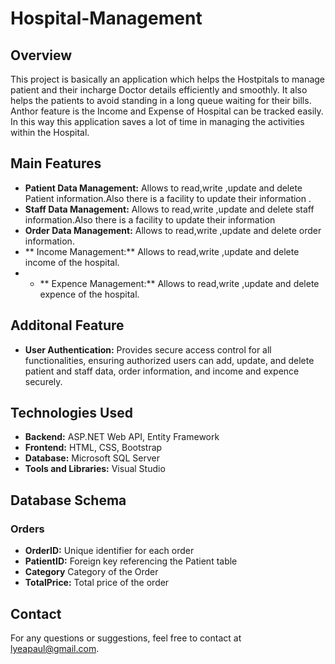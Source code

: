 # Hospital-Management
## Overview
This project is basically an application which helps the Hostpitals to manage patient and their incharge Doctor details efficiently and smoothly. It also helps the patients to avoid standing in a long queue waiting for their bills. Anthor feature is the Income and Expense of Hospital can be tracked easily.
In this way this application saves a lot of time in managing the activities within the Hospital.



## Main  Features
- **Patient Data Management:** Allows to read,write ,update and delete Patient information.Also there is a facility to update their information .
- **Staff Data Management:** Allows to read,write ,update and delete staff information.Also there is a facility to update their information 
- **Order Data Management:** Allows to read,write ,update and delete order information.
- ** Income Management:** Allows to read,write ,update and delete income of the hospital.
- - ** Expence Management:** Allows to read,write ,update and delete expence of the hospital.

## Additonal Feature
- **User Authentication:** Provides secure access control for all functionalities, ensuring authorized users can add, update, and delete patient and staff data, order information, and income and expence securely.



## Technologies Used
- **Backend:** ASP.NET Web API, Entity Framework
- **Frontend:** HTML, CSS, Bootstrap
- **Database:** Microsoft SQL Server
- **Tools and Libraries:** Visual Studio



## Database Schema
### Orders
- **OrderID:** Unique identifier for each order
- **PatientID:** Foreign key referencing the Patient table
- **Category** Category of the Order
- **TotalPrice:** Total price of the order




## Contact
For any questions or suggestions, feel free to contact at [lyeapaul@gmail.com](mailto:lyeapaul@gmail.com).
